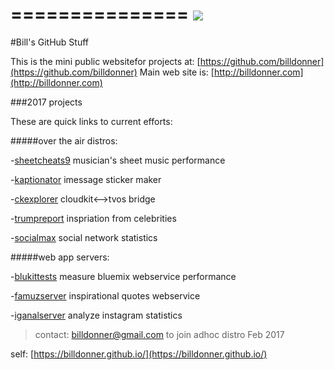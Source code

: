 ===============
![](https://avatars1.githubusercontent.com/u/137947?v=3&s=96)
===============
#Bill's GitHub Stuff

This is the mini public websitefor projects at: [https://github.com/billdonner](https://github.com/billdonner)
Main web site is: [http://billdonner.com](http://billdonner.com)

###2017 projects 

These are quick links to current efforts:

#####over the air distros:

-[sheetcheats9](http://billdonner.com/sc9) musician's sheet music performance

-[kaptionator](https://github.com/billdonner/kaptionator) imessage sticker maker

-[ckexplorer](https://github.com/billdonner/ckexplorer) cloudkit<-->tvos bridge

-[trumpreport](http://billdonner.com/tr) inspriation from celebrities

-[socialmax](https://github.com/billdonner/smxclient01) social network statistics

#####web app servers:

-[blukittests](https://github.com/billdonner/blukit-tests) measure bluemix webservice performance

-[famuzserver](https://github.com/billdonner/faymuzserver) inspirational quotes webservice

-[iganalserver](https://github.com/billdonner/smxserver01) analyze instagram statistics

>contact: billdonner@gmail.com to join adhoc distro  Feb 2017

self: [https://billdonner.github.io/](https://billdonner.github.io/)
